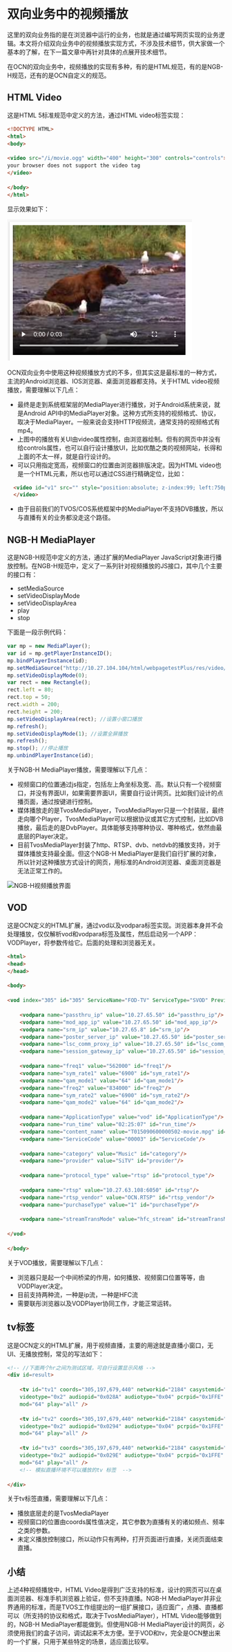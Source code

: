 # 双向业务中的视频播放

这里的双向业务指的是在浏览器中运行的业务，也就是通过编写网页实现的业务逻辑。本文将介绍双向业务中的视频播放实现方式，不涉及技术细节，供大家做一个基本的了解，在下一篇文章中再针对具体的点展开技术细节。

在OCN的双向业务中，视频播放的实现有多种，有的是HTML规范，有的是NGB-H规范，还有的是OCN自定义的规范。

## HTML Video

这是HTML 5标准规范中定义的方法，通过HTML video标签实现：

```html
<!DOCTYPE HTML>
<html>
<body>

<video src="/i/movie.ogg" width="400" height="300" controls="controls">
your browser does not support the video tag
</video>

</body>
</html>
```

显示效果如下：

![HTML video视频播放](https://raw.githubusercontent.com/mogoweb/mywritings/master/book_work/images/media_play_in_browser_01.png)

OCN双向业务中使用这种视频播放方式的不多，但其实这是最标准的一种方式，主流的Android浏览器、IOS浏览器、桌面浏览器都支持。关于HTML video视频播放，需要理解以下几点：

* 最终是走到系统框架层的MediaPlayer进行播放，对于Android系统来说，就是Android API中的MediaPlayer对象。这种方式所支持的视频格式、协议，取决于MediaPlayer。一般来说会支持HTTP视频流，通常支持的视频格式有mp4。
* 上图中的播放有关UI由video属性控制，由浏览器绘制。但有的网页中并没有给controls属性，也可以自行设计播放UI，比如优酷之类的视频网站，长得和上面的不太一样，就是自行设计的。
* 可以只用指定宽高，视频窗口的位置由浏览器排版决定。因为HTML video也是一个HTML元素，所以也可以通过CSS进行精确定位，比如：
  
```html
  <video id="v1" src="" style="position:absolute; z-index:99; left:750px; top:300px; width:450px; height:300px;">
  </video>
```

* 由于目前我们的TVOS/COS系统框架中的MediaPlayer不支持DVB播放，所以与直播有关的业务都没走这个路径。

## NGB-H MediaPlayer

这是NGB-H规范中定义的方法，通过扩展的MediaPlayer JavaScript对象进行播放控制。在NGB-H规范中，定义了一系列针对视频播放的JS接口，其中几个主要的接口有：

* setMediaSource
* setVideoDisplayMode
* setVideoDisplayArea
* play
* stop

下面是一段示例代码：

```javascript
var mp = new MediaPlayer();
var id = mp.getPlayerInstanceID();
mp.bindPlayerInstance(id);
mp.setMediaSource("http://10.27.104.104/html/webpagetestPlus/res/video/1.mp4");
mp.setVideoDisplayMode(0);
var rect = new Rectangle();
rect.left = 80;
rect.top = 50;
rect.width = 200;
rect.height = 200;
mp.setVideoDisplayArea(rect); //设置小窗口播放
mp.refresh();
mp.setVideoDisplayMode(1); //设置全屏播放
mp.refresh();
mp.stop(); //停止播放
mp.unbindPlayerInstance(id);
```

关于NGB-H MediaPlayer播放，需要理解以下几点：

* 视频窗口的位置通过js指定，包括左上角坐标及宽、高。默认只有一个视频窗口，并没有界面UI，如果需要界面UI，需要自行设计网页。比如我们设计的点播页面，通过按键进行控制。
* 媒体播放走的是TvosMediaPlayer，TvosMediaPlayer只是一个封装层，最终走向哪个Player，TvosMediaPlayer可以根据协议或其它方式控制，比如DVB播放，最后走的是DvbPlayer。具体能够支持哪种协议、哪种格式，依然由最底层的Player决定。
* 目前TvosMediaPlayer封装了http、RTSP、dvb、netdvb的播放支持，对于媒体播放支持最全面。但这个NGB-H MediaPlayer是我们自行扩展的对象，所以针对这种播放方式设计的网页，用标准的Android浏览器、桌面浏览器是无法正常工作的。

![NGB-H视频播放界面](https://raw.githubusercontent.com/mogoweb/mywritings/master/book_work/images/media_play_in_browser_02.png)

## VOD

这是OCN定义的HTML扩展，通过vod以及vodpara标签实现。浏览器本身并不会处理播放，仅仅解析vod和vodpara标签及属性，然后启动另一个APP：VODPlayer，将参数传给它。后面的处理和浏览器无关。

```html
<html>
<head>
</head>

<body>

<vod index="305" id="305" ServiceName="FOD-TV" ServiceType="SVOD" Preview="0" backstep="1">

    <vodpara name="passthru_ip" value="10.27.65.50" id="passthru_ip"/>
    <vodpara name="mod_app_ip" value="10.27.65.50" id="mod_app_ip"/>
    <vodpara name="srm_ip" value="10.27.65.8" id="srm_ip"/>
    <vodpara name="poster_server_ip" value="10.27.65.50" id="poster_server_ip"/>
    <vodpara name="lsc_comm_proxy_ip" value="10.27.65.50" id="lsc_comm_proxy_ip"/>
    <vodpara name="session_gateway_ip" value="10.27.65.50" id="session_gateway_ip"/>

    <vodpara name="freq1" value="562000" id="freq1"/>
    <vodpara name="sym_rate1" value="6900" id="sym_rate1"/>
    <vodpara name="qam_mode1" value="64" id="qam_mode1"/>
    <vodpara name="freq2" value="834000" id="freq2"/>
    <vodpara name="sym_rate2" value="6900" id="sym_rate2"/>
    <vodpara name="qam_mode2" value="64" id="qam_mode2"/>

    <vodpara name="ApplicationType" value="vod" id="ApplicationType"/>
    <vodpara name="run_time" value="02:25:07" id="run_time"/>
    <vodpara name="content_name" value="T015090600000502-movie.mpg" id="content_name"/>
    <vodpara name="ServiceCode" value="00003" id="ServiceCode"/>

    <vodpara name="category" value="Music" id="category"/>
    <vodpara name="provider" value="SiTV" id="provider"/>

    <vodpara name="protocol_type" value="rtsp" id="protocol_type"/>

    <vodpara name="rtsp" value="10.27.63.108:6050" id="rtsp"/>
    <vodpara name="rtsp_vendor" value="OCN.RTSP" id="rtsp_vendor"/>
    <vodpara name="purchaseType" value="1" id="purchaseType"/>

    <vodpara name="streamTransMode" value="hfc_stream" id="streamTransMode"/>

</vod>

</body>
```

关于VOD播放，需要理解以下几点：

* 浏览器只是起一个中间桥梁的作用，如何播放、视频窗口位置等等，由VODPlayer决定。
* 目前支持两种流，一种是ip流，一种是HFC流
* 需要联彤浏览器以及VODPlayer协同工作，才能正常运转。

## tv标签

这是OCN定义的HTML扩展，用于视频直播，主要的用途就是直播小窗口，无UI、无播放控制，常见的写法如下：

```html
<!-- //下面两个hr之间为测试区域，可自行设置显示风格 -->
<div id=result>

    <tv id="tv1" coords="305,197,679,440" networkid="2184" casystemid="0" ecmpid="0" videopid="0x0200"  
    videotype="0x2" audiopid="0x028A" audiotype="0x04" pcrpid="0x1FFE" freq="650000000" sym="6875000" 
    mod="64" play="all" />

    <tv id="tv2" coords="305,197,679,440" networkid="2184" casystemid="0" ecmpid="0" videopid="0x0201"  
    videotype="0x2" audiopid="0x0294" audiotype="0x04" pcrpid="0x1FFE" freq="650000000" sym="6875000" 
    mod="64" play="all" />

    <tv id="tv3" coords="305,197,679,440" networkid="2184" casystemid="0" ecmpid="0" videopid="0x0202"  
    videotype="0x2" audiopid="0x029E" audiotype="0x04" pcrpid="0x1FFE" freq="650000000" sym="6875000" 
    mod="64" play="all" />
    <!-- 模拟直播环境不可以播放的tv 标签  -->

</div>
```

关于tv标签直播，需要理解以下几点：

* 播放底层走的是TvosMediaPlayer
* 视频窗口的位置由coords属性值决定，其它参数为直播有关的诸如频点、频率之类的参数。
* 未定义播放控制接口，所以动作只有两种，打开页面进行直播，关闭页面结束直播。

## 小结

上述4种视频播放中，HTML Video是得到广泛支持的标准，设计的网页可以在桌面浏览器、标准手机浏览器上验证，但不支持直播。NGB-H MediaPlayer并非业界通用的标准，而是TVOS工作组提出的一组扩展接口，适应面广，点播、直播都可以（所支持的协议和格式，取决于TvosMediaPlayer），HTML Video能够做到的，NGB-H MediaPlayer都能做到。但使用NGB-H MediaPlayer设计的网页，必须使用我们的盒子访问，调试起来不太方便。至于VOD和tv，完全是OCN整出来的一个扩展，只用于某些特定的场景，适应面比较窄。